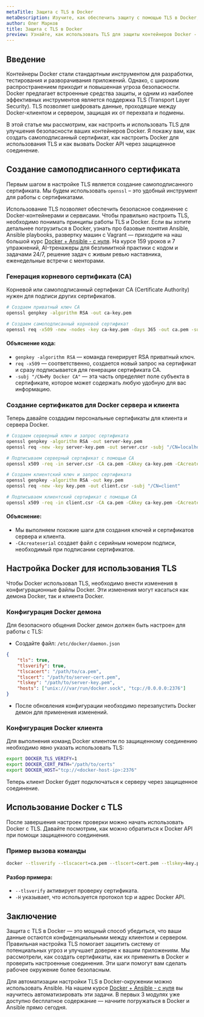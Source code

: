 ```yaml
---
metaTitle: Защита с TLS в Docker
metaDescription: Изучите, как обеспечить защиту с помощью TLS в Docker, чтобы обезопасить ваши контейнеры и сервисы. Практическое руководство с примерами настройки и управления
author: Олег Марков
title: Защита с TLS в Docker
preview: Узнайте, как использовать TLS для защиты контейнеров Docker - настройка, управление и практические примеры помогут вам сделать ваши сервисы безопаснее
---
```


## Введение

Контейнеры Docker стали стандартным инструментом для разработки, тестирования и разворачивания приложений. Однако, с широким распространением приходит и повышенная угроза безопасности. Docker предлагает встроенные средства защиты, и одним из наиболее эффективных инструментов является поддержка TLS (Transport Layer Security). TLS позволяет шифровать данные, проходящие между Docker-клиентом и сервером, защищая их от перехвата и подмены.

В этой статье мы рассмотрим, как настроить и использовать TLS для улучшения безопасности ваших контейнеров Docker. Я покажу вам, как создать самоподписанный сертификат, как настроить Docker для использования TLS и как вызвать Docker API через защищенное соединение.

## Создание самоподписанного сертификата

Первым шагом в настройке TLS является создание самоподписанного сертификата. Мы будем использовать `openssl` – это удобный инструмент для работы с сертификатами.

Использование TLS позволяет обеспечить безопасное соединение с Docker-контейнерами и сервисами. Чтобы правильно настроить TLS, необходимо понимать принципы работы TLS и Docker. Если вы хотите детальнее погрузиться в Docker, узнать про базовые понятия Ansible, Ansible playbooks, развертку машин с Vagrant — приходите на наш большой курс [Docker + Ansible - с нуля](https://purpleschool.ru/course/docker?utm_source=knowledgebase&utm_medium=text&utm_campaign=Sertifikaty_bezopasnosti_v_Docker). На курсе 159 уроков и 7 упражнений, AI-тренажеры для безлимитной практики с кодом и задачами 24/7, решение задач с живым ревью наставника, еженедельные встречи с менторами.

### Генерация корневого сертификата (CA)

Корневой или самоподписанный сертификат CA (Certificate Authority) нужен для подписи других сертификатов.

```bash
# Создаем приватный ключ CA
openssl genpkey -algorithm RSA -out ca-key.pem

# Создаем самоподписанный корневой сертификат
openssl req -x509 -new -nodes -key ca-key.pem -days 365 -out ca.pem -subj "/CN=My Docker CA"
```

#### Объяснение кода:
- `genpkey -algorithm RSA` — команда генерирует RSA приватный ключ.
- `req -x509` — соответственно, создается новый запрос на сертификат и сразу подписывается для генерации сертификата CA.
- `-subj "/CN=My Docker CA"` — эта часть определяет поле субъекта в сертификате, которое может содержать любую удобную для вас информацию.

### Создание сертификатов для Docker сервера и клиента

Теперь давайте создадим персональные сертификаты для клиента и сервера Docker.

```bash
# Создаем серверный ключ и запрос сертификата
openssl genpkey -algorithm RSA -out server-key.pem
openssl req -new -key server-key.pem -out server.csr -subj "/CN=localhost"

# Подписываем серверный сертификат с помощью CA
openssl x509 -req -in server.csr -CA ca.pem -CAkey ca-key.pem -CAcreateserial -out server-cert.pem -days 365

# Создаем клиентский ключ и запрос сертификата
openssl genpkey -algorithm RSA -out key.pem
openssl req -new -key key.pem -out client.csr -subj "/CN=client"

# Подписываем клиентский сертификат с помощью CA
openssl x509 -req -in client.csr -CA ca.pem -CAkey ca-key.pem -CAcreateserial -out cert.pem -days 365
```

#### Объяснение:
- Мы выполняем похожие шаги для создания ключей и сертификатов сервера и клиента.
- `-CAcreateserial` создает файл с серийным номером подписи, необходимый при подписании сертификатов.

## Настройка Docker для использования TLS

Чтобы Docker использовал TLS, необходимо внести изменения в конфигурационные файлы Docker. Эти изменения могут касаться как демона Docker, так и клиента Docker.

### Конфигурация Docker демона

Для безопасного общения Docker демон должен быть настроен для работы с TLS:

- Создайте файл: `/etc/docker/daemon.json`
```json
{
    "tls": true,
    "tlsverify": true,
    "tlscacert": "/path/to/ca.pem",
    "tlscert": "/path/to/server-cert.pem",
    "tlskey": "/path/to/server-key.pem",
    "hosts": ["unix:///var/run/docker.sock", "tcp://0.0.0.0:2376"]
}
```
- После обновления конфигурации необходимо перезапустить Docker демон для применения изменений.

### Конфигурация Docker клиента

Для выполнения команд Docker клиентом по защищенному соединению необходимо явно указать использовать TLS:

```bash
export DOCKER_TLS_VERIFY=1
export DOCKER_CERT_PATH="/path/to/certs"
export DOCKER_HOST="tcp://<docker-host-ip>:2376"
```

Теперь клиент Docker будет подключаться к серверу через защищенное соединение.

## Использование Docker с TLS

После завершения настроек проверки можно начать использовать Docker с TLS. Давайте посмотрим, как можно обратиться к Docker API при помощи защищенного соединения.

### Пример вызова команды

```bash
docker --tlsverify --tlscacert=ca.pem --tlscert=cert.pem --tlskey=key.pem -H tcp://<docker-host-ip>:2376 info
```

#### Разбор примера:
- `--tlsverify` активирует проверку сертификата.
- `-H` указывает, что используется протокол tcp и адрес Docker API.

## Заключение

Защита с TLS в Docker — это мощный способ убедиться, что ваши данные остаются конфиденциальными между клиентом и сервером. Правильная настройка TLS помогает защитить систему от потенциальных угроз и улучшает доверие к вашим приложениям. Мы рассмотрели, как создать сертификаты, как их применить в Docker и проверить настроенные соединения. Эти шаги помогут вам сделать рабочее окружение более безопасным.

Для автоматизации настройки TLS в Docker-окружении можно использовать Ansible. На нашем курсе [Docker + Ansible - с нуля](https://purpleschool.ru/course/docker?utm_source=knowledgebase&utm_medium=text&utm_campaign=Sertifikaty_bezopasnosti_v_Docker) вы научитесь автоматизировать эти задачи. В первых 3 модулях уже доступно бесплатное содержание — начните погружаться в Docker и Ansible прямо сегодня.
